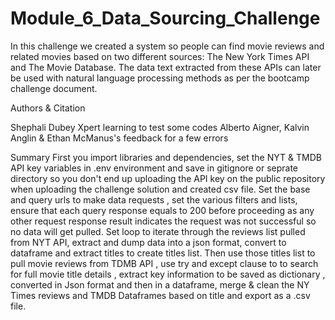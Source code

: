# Module_6_Data_Sourcing_Challenge

In this challenge we created a system so people can find movie reviews and related movies based on two different sources: The New York Times API and The Movie Database. The data text extracted from these APIs can later be used with natural language processing methods as per the bootcamp challenge document.

Authors & Citation

Shephali Dubey
Xpert learning to test some codes
Alberto Aigner, Kalvin Anglin & Ethan McManus's feedback for a few errors

Summary
First you import libraries and dependencies, set the NYT & TMDB API key variables in .env environment and save in gitignore or seprate directory so you don't end up uploading the API key on the public repository when uploading the challenge solution and created csv file. Set the base and query urls to make data requests , set the various filters and lists, ensure that each query response equals to 200 before proceeding as any other request response result indicates the request was not successful so no data will get pulled. Set loop to iterate through the reviews list pulled from NYT API, extract and dump data into a json format, convert to dataframe and extract titles to create titles list. Then use those titles list to pull movie reviews from TDMB API , use try and except clause to to search for full movie title details , extract key information to be saved as dictionary , converted in Json format and then in a dataframe, merge & clean the NY Times reviews and TMDB Dataframes based on title and export as a .csv file.
